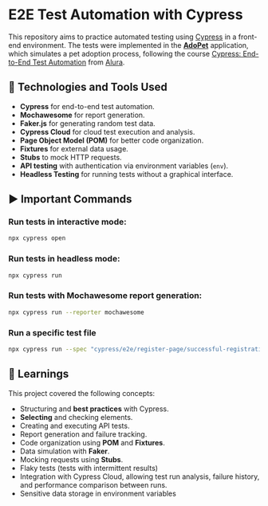 # E2E Test Automation with Cypress

This repository aims to practice automated testing using [Cypress](https://www.cypress.io/) in a front-end environment. The tests were implemented in the [**AdoPet**](https://adopet-frontend-cypress.vercel.app/) application, which simulates a pet adoption process, following the course [Cypress: End-to-End Test Automation](https://cursos.alura.com.br/course/cypress-automatizando-testes-e2e) from [Alura](https://www.alura.com.br/).

## 📌 Technologies and Tools Used

- **Cypress** for end-to-end test automation.  
- **Mochawesome** for report generation.  
- **Faker.js** for generating random test data.  
- **Cypress Cloud** for cloud test execution and analysis.  
- **Page Object Model (POM)** for better code organization.  
- **Fixtures** for external data usage.  
- **Stubs** to mock HTTP requests.  
- **API testing** with authentication via environment variables (`env`).  
- **Headless Testing** for running tests without a graphical interface.


## ▶️ Important Commands

### Run tests in interactive mode:
```bash
npx cypress open
```

### Run tests in headless mode:
```bash
npx cypress run
```

### Run tests with Mochawesome report generation:
```bash
npx cypress run --reporter mochawesome
```

### Run a specific test file
```bash
npx cypress run --spec "cypress/e2e/register-page/successful-registration.cy.js"
```

## 📘 Learnings

This project covered the following concepts:

- Structuring and **best practices** with Cypress.
- **Selecting** and checking elements.
- Creating and executing API tests.
- Report generation and failure tracking.
- Code organization using **POM** and **Fixtures**.
- Data simulation with **Faker**.
- Mocking requests using **Stubs**.
- Flaky tests (tests with intermittent results)
- Integration with Cypress Cloud, allowing test run analysis, failure history, and performance comparison between runs.
- Sensitive data storage in environment variables
